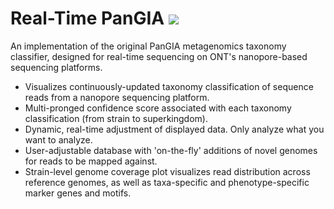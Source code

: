 # Real-Time PanGIA	![](PanGIA/images/PanGIA_logo.jpg)

An implementation of the original PanGIA metagenomics taxonomy classifier, designed for real-time sequencing on ONT's nanopore-based sequencing platforms.

* Visualizes continuously-updated taxonomy classification of sequence reads from a nanopore sequencing platform.
* Multi-pronged confidence score associated with each taxonomy classification (from strain to superkingdom).
* Dynamic, real-time adjustment of displayed data. Only analyze what you want to analyze. 
* User-adjustable database with 'on-the-fly' additions of novel genomes for reads to be mapped against.
* Strain-level genome coverage plot visualizes read distribution across reference genomes, as well as taxa-specific and phenotype-specific marker genes and motifs.

